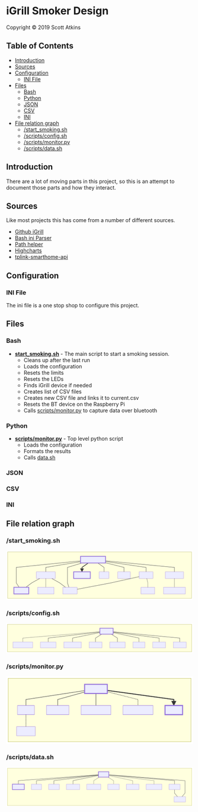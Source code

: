 # iGrill Smoker Design

Copyright &copy; 2019 Scott Atkins
<!-- markdownlint-disable MD033 -->
<h2>Table of Contents</h2>
<!-- markdownlint-enable MD033 -->
<!-- markdownlint-disable MD007 -->
<!-- markdownlint-disable MD010 -->
<!-- @import "[TOC]" {cmd="toc" depthFrom=2 depthTo=6 orderedList=false} -->

<!-- code_chunk_output -->

* [Introduction](#introduction)
* [Sources](#sources)
* [Configuration](#configuration)
	* [INI File](#ini-file)
* [Files](#files)
	* [Bash](#bash)
	* [Python](#python)
	* [JSON](#json)
	* [CSV](#csv)
	* [INI](#ini)
* [File relation graph](#file-relation-graph)
	* [/start_smoking.sh](#start_smokingsh)
	* [/scripts/config.sh](#scriptsconfigsh)
	* [/scripts/monitor.py](#scriptsmonitorpy)
	* [/scripts/data.sh](#scriptsdatash)

<!-- /code_chunk_output -->
<!-- markdownlint-enable MD007 -->
<!-- markdownlint-enable MD010 -->
## Introduction

There are a lot of moving parts in this project, so this is an attempt to document those parts and how they interact.

## Sources

Like most projects this has come from a number of different sources.

* [Github iGrill](https://github.com/kvantetore/igrill)
* [Bash ini Parser](https://github.com/rudimeier/bash_ini_parser)
* [Path helper](https://stackoverflow.com/questions/59895/get-the-source-directory-of-a-bash-script-from-within-the-script-itself)
* [Highcharts](https://www.highcharts.com/)
* [tplink-smarthome-api](https://www.npmjs.com/package/tplink-smarthome-api)

## Configuration

### INI File

The ini file is a one stop shop to configure this project.

## Files

### Bash

* **[start_smoking.sh](../start_smoking.sh)** - The main script to start a smoking session.
  * Cleans up after the last run
  * Loads the configuration
  * Resets the limits
  * Resets the LEDs
  * Finds iGrill device if needed
  * Creates list of CSV files
  * Creates new CSV file and links it to current.csv
  * Resets the BT device on the Raspberry Pi
  * Calls [scripts/monitor.py](../scripts/monitor.py) to capture data over bluetooth
  
### Python

* **[scripts/monitor.py](../scripts/monitor.py)** - Top level python script
  * Loads the configuration
  * Formats the results
  * Calls [data.sh](../scripts/data.sh)

### JSON

### CSV

### INI

## File relation graph

### /start_smoking.sh

![start_smoking](assets/start_smoking.svg)

### /scripts/config.sh

![config](assets/config.svg)

### /scripts/monitor.py

![monitor](assets/monitor.svg)

### /scripts/data.sh

![data](assets/data.svg)
